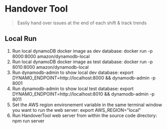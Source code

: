 # Handover Tool

> Easily hand over issues at the end of each shift & track trends

## Local Run

1. Run local dynamoDB docker image as dev database: docker run -p 8000:8000 amazon/dynamodb-local
2. Run local dynamoDB docker image as test database: docker run -p 8010:8000 amazon/dynamodb-local
3. Run dynamodb-admin to show local dev database: export DYNAMO_ENDPOINT=http://localhost:8000 && dynamodb-admin -p 8001
4. Run dynamodb-admin to show local test database: export DYNAMO_ENDPOINT=http://localhost:8010 && dynamodb-admin -p 8011
5. Set the AWS region environement variable in the same terminal window you want to run the web server: export AWS_REGION="local"
6. Run HandoverTool web server from within the source code directory: npm run server
